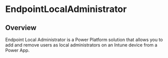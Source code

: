 # EndpointLocalAdministrator

## Overview
Endpoint Local Administrator is a Power Platform solution that allows you to add and remove users as local administrators on an Intune device from a Power App.

